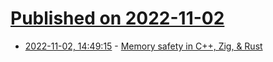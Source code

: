 # [Published on 2022-11-02](index.md)

* [2022-11-02, 14:49:15](https://lobste.rs/s/sylcwt/memory_safety_c_zig_rust) - [Memory safety in C++, Zig, & Rust](https://www.youtube.com/watch?v=qeiRGbYCD-0)
